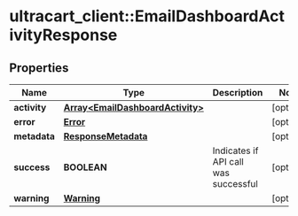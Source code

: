 # ultracart_client::EmailDashboardActivityResponse

## Properties
Name | Type | Description | Notes
------------ | ------------- | ------------- | -------------
**activity** | [**Array&lt;EmailDashboardActivity&gt;**](EmailDashboardActivity.md) |  | [optional] 
**error** | [**Error**](Error.md) |  | [optional] 
**metadata** | [**ResponseMetadata**](ResponseMetadata.md) |  | [optional] 
**success** | **BOOLEAN** | Indicates if API call was successful | [optional] 
**warning** | [**Warning**](Warning.md) |  | [optional] 


